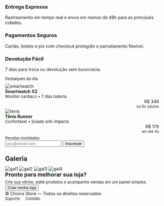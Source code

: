 <html lang="pt-BR">
<h3>Entrega Expressa</h3>
<p>Rastreamento em tempo real e envio em menos de 48h para as principais cidades.</p>
</div>
<div class="feature">
<h3>Pagamentos Seguros</h3>
<p>Cartão, boleto e pix com checkout protegido e parcelamento flexível.</p>
</div>
<div class="feature">
<h3>Devolução Fácil</h3>
<p>7 dias para troca ou devolução sem burocracia.</p>
</div>
</div>
</div>


<aside class="mockup">
<div style="font-size:13px;color:var(--muted);margin-bottom:8px">Destaques do dia</div>
<div class="product">
<img src="https://images.unsplash.com/photo-1526178616301-3a3712d9f0eb?q=80&w=400&auto=format&fit=crop&ixlib=rb-4.0.3&s=placeholder" alt="smartwatch">
<div>
<div style="font-weight:700">Smartwatch X2</div>
<div style="font-size:13px;color:var(--muted)">Monitor cardíaco • 7 dias bateria</div>
</div>
<div style="margin-left:auto;text-align:right">
<div class="price">R$ 349</div>
<div style="font-size:12px;color:var(--muted)">ou 6x s/juros</div>
</div>
</div>


<div class="product">
<img src="https://images.unsplash.com/photo-1519741491600-4c0f6bdd92b7?q=80&w=400&auto=format&fit=crop&ixlib=rb-4.0.3&s=placeholder" alt="tenis">
<div>
<div style="font-weight:700">Tênis Runner</div>
<div style="font-size:13px;color:var(--muted)">Confortável • Solado anti-impacto</div>
</div>
<div style="margin-left:auto;text-align:right">
<div class="price">R$ 179</div>
<div style="font-size:12px;color:var(--muted)">em até 4x</div>
</div>
</div>


<div style="font-size:13px;color:var(--muted);margin-top:6px">Receba novidades</div>
<form class="form" onsubmit="event.preventDefault();alert('Obrigado! Você será notificado.');">
<input type="email" placeholder="seu@email.com" required />
<button type="submit">Inscrever</button>
</form>
</aside>
</section>


<section style="margin-top:26px">
<h2 style="margin:0 0 12px 0">Galeria</h2>
<div class="gallery">
<img src="https://images.unsplash.com/photo-1512496015851-a90fb38ba796?q=80&w=800&auto=format&fit=crop&ixlib=rb-4.0.3&s=placeholder" alt="gal1">
<img src="https://images.unsplash.com/photo-1519744792095-2f2205e87b6f?q=80&w=800&auto=format&fit=crop&ixlib=rb-4.0.3&s=placeholder" alt="gal2">
<img src="https://images.unsplash.com/photo-1483985988355-763728e1935b?q=80&w=800&auto=format&fit=crop&ixlib=rb-4.0.3&s=placeholder" alt="gal3">
<img src="https://images.unsplash.com/photo-1505740420928-5e560c06d30e?q=80&w=800&auto=format&fit=crop&ixlib=rb-4.0.3&s=placeholder" alt="gal4">
</div>
</section>


<section class="cta">
<div>
<strong style="font-size:18px">Pronto para melhorar sua loja?</strong>
<div style="color:var(--muted);font-size:13px;margin-top:6px">Crie sua vitrine, edite produtos e acompanhe vendas em um painel simples.</div>
</div>
<div>
<button class="btn btn-primary" onclick="alert('Vamos começar!')">Criar minha loja</button>
</div>
</section>


<footer>
<div>© <span id="ano"></span> Choice Store — Todos os direitos reservados</div>
<div style="display:flex;gap:18px;align-items:center">
<div style="font-size:13px;color:var(--muted)">Suporte</div>
<div style="font-size:13px;color:var(--muted)">Contato</div>
</div>
</footer>
</div>


<script>
document.getElementById('ano').textContent = new Date().getFullYear();
</script>
</body>
</html>
